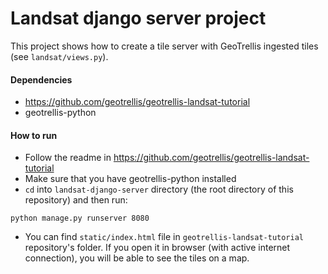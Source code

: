 # Landsat django server project

This project shows how to create a tile server with GeoTrellis ingested tiles (see `landsat/views.py`).

#### Dependencies

- https://github.com/geotrellis/geotrellis-landsat-tutorial
- geotrellis-python

#### How to run

- Follow the readme in https://github.com/geotrellis/geotrellis-landsat-tutorial
- Make sure that you have geotrellis-python installed
- `cd` into `landsat-django-server` directory (the root directory of this repository) and then run:

`python manage.py runserver 8080`

- You can find `static/index.html` file in `geotrellis-landsat-tutorial` repository's folder. If you open it in browser (with active internet connection), you will be able to see the tiles on a map.
